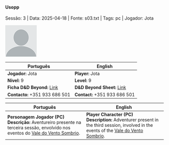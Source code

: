 #### Usopp

Sessão: 3 | Data: 2025-04-18 | Fonte: s03.txt | Tags: pc | Jogador: Jota

![Usopp](blank.png)

| Português | English |
|-----------|---------|
| **Jogador:** Jota | **Player:** Jota |
| **Nível:** 9 | **Level:** 9 |
| **Ficha D&D Beyond:** [Link](https://www.dndbeyond.com/characters/139380083) | **D&D Beyond Sheet:** [Link](https://www.dndbeyond.com/characters/139380083) |
| **Contacto:** +351 933 686 501 | **Contact:** +351 933 686 501 |

| Português | English |
|-----------|---------|
| **Personagem Jogador (PC)**<br>**Descrição:** Aventureiro presente na terceira sessão, envolvido nos eventos do [Vale do Vento Sombrio](vale_do_vento_sombrio.md). | **Player Character (PC)**<br>**Description:** Adventurer present in the third session, involved in the events of the [Vale do Vento Sombrio](vale_do_vento_sombrio.md). |
